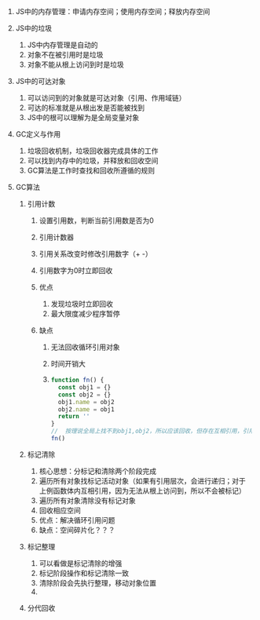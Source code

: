1. JS中的内存管理：申请内存空间；使用内存空间；释放内存空间

2. JS中的垃圾
   1. JS中内存管理是自动的
   2. 对象不在被引用时是垃圾
   3. 对象不能从根上访问到时是垃圾
   
3. JS中的可达对象
   1. 可以访问到的对象就是可达对象（引用、作用域链）
   2. 可达的标准就是从根出发是否能被找到
   3. JS中的根可以理解为是全局变量对象
   
4. GC定义与作用

   1. 垃圾回收机制，垃圾回收器完成具体的工作
   2. 可以找到内存中的垃圾，并释放和回收空间
   3. GC算法是工作时查找和回收所遵循的规则

5. GC算法

   1. 引用计数

      1. 设置引用数，判断当前引用数是否为0

      2. 引用计数器

      3. 引用关系改变时修改引用数字（+ -）

      4. 引用数字为0时立即回收

      5. 优点

         1. 发现垃圾时立即回收
         2. 最大限度减少程序暂停

      6. 缺点

         1. 无法回收循环引用对象

         2. 时间开销大

         3. ````js
            function fn() {
              const obj1 = {}
              const obj2 = {}
              obj1.name = obj2
              obj2.name = obj1
              return ''
            }
            //	按理说全局上找不到obj1,obj2，所以应该回收，但存在互相引用，引用计数不为0，未被回收
            fn()
            ````

   2. 标记清除

      1. 核心思想：分标记和清除两个阶段完成
      2. 遍历所有对象找标记活动对象（如果有引用层次，会进行递归；对于上例函数体内互相引用，因为无法从根上访问到，所以不会被标记）
      3. 遍历所有对象清除没有标记对象
      4. 回收相应空间
      5. 优点：解决循环引用问题
      6. 缺点：空间碎片化？？？

   3. 标记整理

      1. 可以看做是标记清除的增强
      2. 标记阶段操作和标记清除一致
      3. 清除阶段会先执行整理，移动对象位置
      4. 

   4.  分代回收

